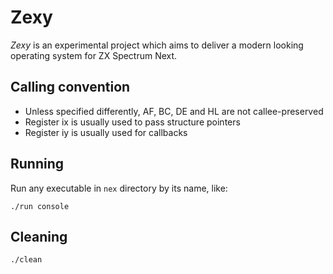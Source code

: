 # Zexy

*Zexy* is an experimental project which aims to deliver a modern looking operating system for ZX Spectrum Next.

## Calling convention

* Unless specified differently, AF, BC, DE and HL are not callee-preserved
* Register ix is usually used to pass structure pointers
* Register iy is usually used for callbacks

## Running

Run any executable in `nex` directory by its name, like:

```
./run console
```

## Cleaning

```
./clean
```
